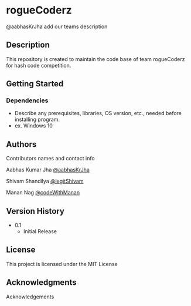 # rogueCoderz

@aabhasKrJha add our teams description

## Description

This repository is created to maintain the code base of team rogueCoderz for hash code competition.

## Getting Started

### Dependencies

* Describe any prerequisites, libraries, OS version, etc., needed before installing program.
* ex. Windows 10


## Authors

Contributors names and contact info

Aabhas Kumar Jha 
[@aabhasKrJha](https://www.linkedin.com/in/aabhaskrjha/)

Shivam Shandilya
[@legitShivam](http://shivam.rf.gd/portfolio.html)

Manan Nag
[@codeWithManan](https://twitter.com/handsome_sid03?t=D7mW-CgBiEY6vtU85rYVlw&s=08)

## Version History

* 0.1
    * Initial Release

## License

This project is licensed under the MIT License

## Acknowledgments

Acknowledgements
